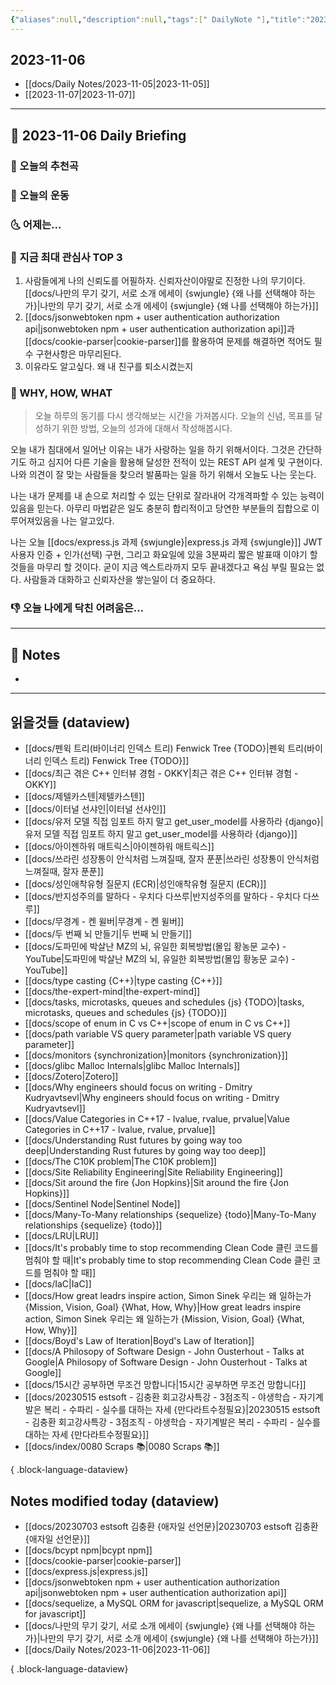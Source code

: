 ```yaml
---
{"aliases":null,"description":null,"tags":[" DailyNote "],"title":"2023-11-06","created":"2023-11-06T12:14:31","updated":"2023-11-06T13:51:34","dg-publish":true,"permalink":"/docs/Daily Notes/2023-11-06/","dgPassFrontmatter":true}
---
```



## 2023-11-06

- [[docs/Daily Notes/2023-11-05\|2023-11-05]] 
- [[2023-11-07\|2023-11-07]]

---

## 📅 2023-11-06 Daily Briefing

### 🎵 오늘의 추천곡

### 🏃 오늘의 운동

### 🌜 어제는...

### 🧠 지금 최대 관심사 TOP 3

1. 사람들에게 나의 신뢰도를 어필하자. 신뢰자산이야말로 진정한 나의 무기이다. [[docs/나만의 무기 갖기, 서로 소개 에세이 {swjungle} {왜 나를 선택해야 하는가}\|나만의 무기 갖기, 서로 소개 에세이 {swjungle} {왜 나를 선택해야 하는가}]]  
2. [[docs/jsonwebtoken npm + user authentication authorization api\|jsonwebtoken npm + user authentication authorization api]]과 [[docs/cookie-parser\|cookie-parser]]를 활용하여 문제를 해결하면 적어도 필수 구현사항은 마무리된다.
3. 이유라도 알고싶다. 왜 내 친구를 퇴소시켰는지

### 🚀 WHY, HOW, WHAT

> 오늘 하루의 동기를 다시 생각해보는 시간을 가져봅시다. 오늘의 신념, 목표를 달성하기 위한 방법, 오늘의 성과에 대해서 작성해봅시다.

오늘 내가 침대에서 일어난 이유는 내가 사랑하는 일을 하기 위해서이다. 그것은 간단하기도 하고 심지어 다른 기술을 활용해 달성한 전적이 있는 REST API 설계 및 구현이다. 나와 의견이 잘 맞는 사람들을 찾으러 발품파는 일을 하기 위해서 오늘도 나는 웃는다.

나는 내가 문제를 내 손으로 처리할 수 있는 단위로 잘라내어 각개격파할 수 있는 능력이 있음을 믿는다. 아무리 마법같은 일도 충분히 합리적이고 당연한 부분들의 집합으로 이루어져있음을 나는 알고있다.

나는 오늘 [[docs/express.js 과제 {swjungle}\|express.js 과제 {swjungle}]] JWT 사용자 인증 + 인가(선택) 구현, 그리고 화요일에 있을 3분짜리 짧은 발표때 이야기 할 것들을 마무리 할 것이다. 굳이 지금 엑스트라까지 모두 끝내겠다고 욕심 부릴 필요는 없다. 사람들과 대화하고 신뢰자산을 쌓는일이 더 중요하다.

### 👎 오늘 나에게 닥친 어려움은...

---

## 📝 Notes

- 

---

## 읽을것들 (dataview)

- [[docs/펜윅 트리(바이너리 인덱스 트리) Fenwick Tree {TODO}\|펜윅 트리(바이너리 인덱스 트리) Fenwick Tree {TODO}]]
- [[docs/최근 겪은 C++ 인터뷰 경험 - OKKY\|최근 겪은 C++ 인터뷰 경험 - OKKY]]
- [[docs/제텔카스텐\|제텔카스텐]]
- [[docs/이터널 선샤인\|이터널 선샤인]]
- [[docs/유저 모델 직접 임포트 하지 말고 get_user_model를 사용하라 {django}\|유저 모델 직접 임포트 하지 말고 get_user_model를 사용하라 {django}]]
- [[docs/아이젠하워 매트릭스\|아이젠하워 매트릭스]]
- [[docs/쓰라린 성장통이 안식처럼 느껴질때, 잘자 푼푼\|쓰라린 성장통이 안식처럼 느껴질때, 잘자 푼푼]]
- [[docs/성인애착유형 질문지 (ECR)\|성인애착유형 질문지 (ECR)]]
- [[docs/반지성주의를 말하다 - 우치다 다쓰루\|반지성주의를 말하다 - 우치다 다쓰루]]
- [[docs/무경계 - 켄 윌버\|무경계 - 켄 윌버]]
- [[docs/두 번째 뇌 만들기\|두 번째 뇌 만들기]]
- [[docs/도파민에 박살난 MZ의 뇌, 유일한 회복방법(몰입 황농문 교수) - YouTube\|도파민에 박살난 MZ의 뇌, 유일한 회복방법(몰입 황농문 교수) - YouTube]]
- [[docs/type casting {C++}\|type casting {C++}]]
- [[docs/the-expert-mind\|the-expert-mind]]
- [[docs/tasks, microtasks, queues and schedules {js} {TODO}\|tasks, microtasks, queues and schedules {js} {TODO}]]
- [[docs/scope of enum in C vs C++\|scope of enum in C vs C++]]
- [[docs/path variable VS query parameter\|path variable VS query parameter]]
- [[docs/monitors {synchronization}\|monitors {synchronization}]]
- [[docs/glibc Malloc Internals\|glibc Malloc Internals]]
- [[docs/Zotero\|Zotero]]
- [[docs/Why engineers should focus on writing - Dmitry Kudryavtsevl\|Why engineers should focus on writing - Dmitry Kudryavtsevl]]
- [[docs/Value Categories in C++17 - lvalue, rvalue, prvalue\|Value Categories in C++17 - lvalue, rvalue, prvalue]]
- [[docs/Understanding Rust futures by going way too deep\|Understanding Rust futures by going way too deep]]
- [[docs/The C10K problem\|The C10K problem]]
- [[docs/Site Reliability Engineering\|Site Reliability Engineering]]
- [[docs/Sit around the fire {Jon Hopkins}\|Sit around the fire {Jon Hopkins}]]
- [[docs/Sentinel Node\|Sentinel Node]]
- [[docs/Many-To-Many relationships {sequelize} {todo}\|Many-To-Many relationships {sequelize} {todo}]]
- [[docs/LRU\|LRU]]
- [[docs/It's probably time to stop recommending Clean Code 클린 코드를 멈춰야 할 때\|It's probably time to stop recommending Clean Code 클린 코드를 멈춰야 할 때]]
- [[docs/IaC\|IaC]]
- [[docs/How great leadrs inspire action, Simon Sinek 우리는 왜 일하는가 {Mission, Vision, Goal} {What, How, Why}\|How great leadrs inspire action, Simon Sinek 우리는 왜 일하는가 {Mission, Vision, Goal} {What, How, Why}]]
- [[docs/Boyd's Law of Iteration\|Boyd's Law of Iteration]]
- [[docs/A Philosopy of Software Design - John Ousterhout - Talks at Google\|A Philosopy of Software Design - John Ousterhout - Talks at Google]]
- [[docs/15시간 공부하면 무조건 망합니다\|15시간 공부하면 무조건 망합니다]]
- [[docs/20230515 estsoft - 김충환 회고강사특강 - 3점조직 - 야생학습 - 자기계발은 복리 - 수파리 - 실수를 대하는 자세 {만다라트수정필요}\|20230515 estsoft - 김충환 회고강사특강 - 3점조직 - 야생학습 - 자기계발은 복리 - 수파리 - 실수를 대하는 자세 {만다라트수정필요}]]
- [[docs/index/0080 Scraps 📚\|0080 Scraps 📚]]

{ .block-language-dataview}

## Notes modified today (dataview)

- [[docs/20230703 estsoft 김충환 {애자일 선언문}\|20230703 estsoft 김충환 {애자일 선언문}]]
- [[docs/bcypt npm\|bcypt npm]]
- [[docs/cookie-parser\|cookie-parser]]
- [[docs/express.js\|express.js]]
- [[docs/jsonwebtoken npm + user authentication authorization api\|jsonwebtoken npm + user authentication authorization api]]
- [[docs/sequelize, a MySQL ORM for javascript\|sequelize, a MySQL ORM for javascript]]
- [[docs/나만의 무기 갖기, 서로 소개 에세이 {swjungle} {왜 나를 선택해야 하는가}\|나만의 무기 갖기, 서로 소개 에세이 {swjungle} {왜 나를 선택해야 하는가}]]
- [[docs/Daily Notes/2023-11-06\|2023-11-06]]

{ .block-language-dataview}
